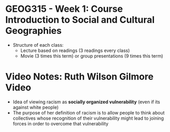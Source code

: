 # GEOG315 - Week 1: Course Introduction to Social and Cultural Geographies
- Structure of each class:
    - Lecture based on readings (3 readings every class)
    - Movie (3 times this term) or group presentations (9 times this term)

# Video Notes: Ruth Wilson Gilmore Video
- Idea of viewing racism as **socially organized vulnerability** (even if its against white people)
- The purpose of her definition of racism is to allow people to think about collectives whose recognition of their vulnerability might lead to joining forces in order to overcome that vulnerability